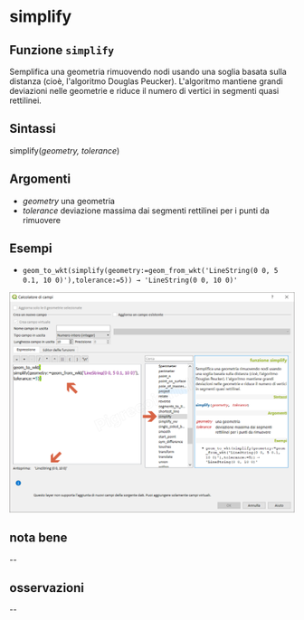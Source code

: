 # simplify

## Funzione `simplify`

Semplifica una geometria rimuovendo nodi usando una soglia basata sulla distanza \(cioè, l'algoritmo Douglas Peucker\). L'algoritmo mantiene grandi deviazioni nelle geometrie e riduce il numero di vertici in segmenti quasi rettilinei.

## Sintassi

simplify\(_geometry, tolerance_\)

## Argomenti

* _geometry_ una geometria
* _tolerance_ deviazione massima dai segmenti rettilinei per i punti da rimuovere

## Esempi

* `geom_to_wkt(simplify(geometry:=geom_from_wkt('LineString(0 0, 5 0.1, 10 0)'),tolerance:=5)) → 'LineString(0 0, 10 0)'`

![](../../../.gitbook/assets/simplify1%20%281%29.png)

## nota bene

--

## osservazioni

--

